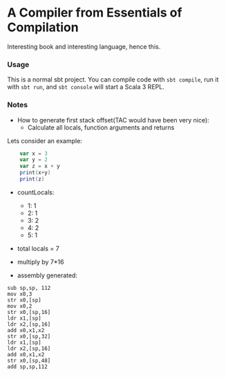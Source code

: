 # A Compiler from Essentials of Compilation

Interesting book and interesting language, hence this.

### Usage

This is a normal sbt project. You can compile code with `sbt compile`, run it with `sbt run`, and `sbt console` will start a Scala 3 REPL.


### Notes

- How to generate first stack offset(TAC would have been very nice):
    - Calculate all locals, function arguments and returns  

Lets consider an example:
```scala
    var x = 3
    var y = 2
    var z = x + y
    print(x+y)
    print(z)
```
- countLocals:
    - 1: 1
    - 2: 1
    - 3: 2
    - 4: 2
    - 5: 1

- total locals = 7

- multiply by 7*16

- assembly generated:

```arm
sub sp,sp, 112
mov x0,3
str x0,[sp]
mov x0,2
str x0,[sp,16]
ldr x1,[sp]
ldr x2,[sp,16]
add x0,x1,x2
str x0,[sp,32]
ldr x1,[sp]
ldr x2,[sp,16]
add x0,x1,x2
str x0,[sp,48]
add sp,sp,112

```

